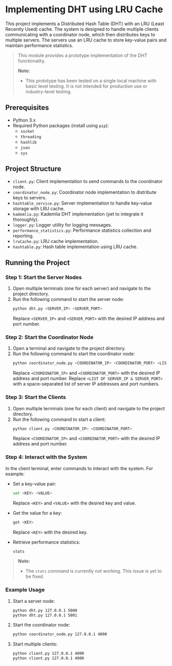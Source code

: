 # Implementing DHT using LRU Cache

This project implements a Distributed Hash Table (DHT) with an LRU (Least Recently Used) cache. The system is designed to handle multiple clients communicating with a coordinator node, which then distributes keys to multiple servers. The servers use an LRU cache to store key-value pairs and maintain performance statistics.

> This module provides a prototype implementation of the DHT functionality.
>
> **Note:**
> - This prototype has been tested on a single local machine with basic level testing. It is not intended for production use or industry-level testing.

## Prerequisites

- Python 3.x
- Required Python packages (install using `pip`):
    - `socket`
    - `threading`
    - `hashlib`
    - `json`
    - `sys`

## Project Structure

- `client.py`: Client implementation to send commands to the coordinator node.
- `coordinator_node.py`: Coordinator node implementation to distribute keys to servers.
- `hashtable_service.py`: Server implementation to handle key-value storage with LRU cache.
- `kademlia.py`: Kademlia DHT implementation (yet to integrate it thoroughly).
- `logger.py`: Logger utility for logging messages.
- `performance_statistics.py`: Performance statistics collection and reporting.
- `lruCache.py`: LRU cache implementation.
- `hashtable.py`: Hash table implementation using LRU cache.

## Running the Project

### Step 1: Start the Server Nodes

1. Open multiple terminals (one for each server) and navigate to the project directory.
2. Run the following command to start the server node:
     ```bash
     python dht.py <SERVER_IP> <SERVER_PORT>
     ```
     Replace `<SERVER_IP>` and `<SERVER_PORT>` with the desired IP address and port number.

### Step 2: Start the Coordinator Node

1. Open a terminal and navigate to the project directory.
2. Run the following command to start the coordinator node:
     ```bash
     python coordinator_node.py <COORDINATOR_IP> <COORDINATOR_PORT> <LIST OF SERVER_IP & SERVER_PORT>
     ```
     Replace `<COORDINATOR_IP>` and `<COORDINATOR_PORT>` with the desired IP address and port number.
     Replace `<LIST OF SERVER_IP & SERVER_PORT>` with a space-separated list of server IP addresses and port numbers.

### Step 3: Start the Clients

1. Open multiple terminals (one for each client) and navigate to the project directory.
2. Run the following command to start a client:
     ```bash
     python client.py <COORDINATOR_IP> <COORDINATOR_PORT>
     ```
     Replace `<COORDINATOR_IP>` and `<COORDINATOR_PORT>` with the desired IP address and port number.

### Step 4: Interact with the System

In the client terminal, enter commands to interact with the system. For example:

- Set a key-value pair:
    ```bash
    set <KEY> <VALUE>
    ```
    Replace `<KEY>` and `<VALUE>` with the desired key and value.

- Get the value for a key:
    ```bash
    get <KEY>
    ```
    Replace `<KEY>` with the desired key.

- Retrieve performance statistics:
    ```bash
    stats
    ```

> **Note:**
> - The `stats` command is currently not working. This issue is yet to be fixed.


### Example Usage

1. Start a server node:
    ```bash
    python dht.py 127.0.0.1 5000
    python dht.py 127.0.0.1 5001
    ```

2. Start the coordinator node:
    ```bash
    python coordinator_node.py 127.0.0.1 4000
    ``` 

3. Start multiple clients:
    ```bash
    python client.py 127.0.0.1 4000
    python client.py 127.0.0.1 4000
    ```


